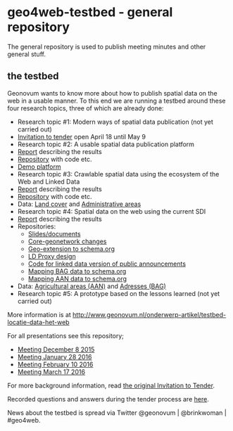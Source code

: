 # geo4web-testbed - general repository
The general repository is used to publish meeting minutes and other general stuff.

## the testbed
Geonovum wants to know more about how to publish spatial data on the web in a usable manner. To this end we are running a testbed around these four research topics, three of which are already done:
*	Research topic #1: Modern ways of spatial data publication (not yet carried out)
  *	[Invitation to tender][16] open April 18 until May 9
*	Research topic #2: A usable spatial data publication platform
  * [Report][1] describing the results
  * [Repository][2] with code etc.
  * [Demo platform][17]
*	Research topic #3: Crawlable spatial data using the ecosystem of the Web and Linked Data
  *	[Report][3] describing the results
  * [Repository][4] with code etc.
  * Data: [Land cover][14] and [Administrative areas][15]
*	Research topic #4: Spatial data on the web using the current SDI
  *	[Report][5] describing the results
  *	Repositories:
    * [Slides/documents][6] 
    * [Core-geonetwork changes][7] 
    * [Geo-extension to schema.org][18] 
    * [LD Proxy design][19]
    * [Code for linked data version of public announcements][20]
    * [Mapping BAG data to schema.org][21]
    * [Mapping AAN data to schema.org][22]
  * Data: [Agricultural areas (AAN)][23] and [Adresses (BAG)][24] 
* Research topic #5: A prototype based on the lessons learned (not yet carried out)

More information is at http://www.geonovum.nl/onderwerp-artikel/testbed-locatie-data-het-web

For all presentations see this repository;
* [Meeting December 8 2015][8]
* [Meeting January 28 2016][9]
* [Meeting February 10 2016][10]
* [Meeting March 17 2016][11]

For more background information, read [the original Invitation to Tender][12]. 

Recorded questions and answers during the tender process are [here][13]. 

News about the testbed is spread via Twitter @geonovum | @brinkwoman | #geo4web. 

[1]: https://github.com/geo4web-testbed/topic2/blob/master/Report.pdf
[2]: https://github.com/geo4web-testbed/topic2	
[3]: https://github.com/geo4web-testbed/topic3/wiki
[4]: https://github.com/geo4web-testbed/topic3
[5]: https://github.com/geo4web-testbed/topic4/blob/master/spatial-data-on-the-web-using-sdi-report.pdf
[6]: https://github.com/geo4web-testbed/topic4
[7]: https://github.com/geo4web-testbed/core-geonetwork
[8]: https://github.com/geo4web-testbed/general/tree/master/Meeting20151208
[9]: https://github.com/geo4web-testbed/general/tree/master/Meeting20160128
[10]: https://github.com/geo4web-testbed/general/tree/master/Meeting20160210
[11]: https://github.com/geo4web-testbed/general/tree/master/Meeting20160317
[12]: https://docs.google.com/document/d/1LQQ0JObMxICpMALg46UuWFnJAfKRcNJED0fpx8utKsg/edit?usp=sharing
[13]: https://github.com/Geonovum/geo4web-testbed/issues?q=is%3Aissue+is%3Aclosed
[14]: https://swaggerhub.com/api/apiwise/landcover/1.0
[15]: https://geo4web.apiwise.nl
[16]: http://www.geonovum.nl/onderwerpen/geo-standaarden/nieuws/invitation-tender-spatial-data-web-%E2%80%93-evaluation-lessons-learned
[17]: http://geonovum.spotzi.com
[18]: https://github.com/geo4web-testbed/geo-extension-to-schemaorg
[19]: https://github.com/geo4web-testbed/ldproxy-design
[20]: https://github.com/geo4web-testbed/topic4-task2
[21]: https://github.com/geo4web-testbed/simpleBAG-to-schemaorg
[22]: https://github.com/geo4web-testbed/aan_to_schema_org
[23]: http://www.ldproxy.net/aan
[24]: http://www.ldproxy.net/bag
